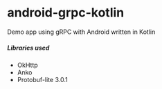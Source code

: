 # android-grpc-kotlin
Demo app using gRPC with Android written in Kotlin

##### Libraries used
* OkHttp
* Anko
* Protobuf-lite 3.0.1
